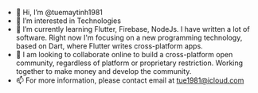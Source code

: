 - 👋 Hi, I’m @tuemaytinh1981
- 👀 I’m interested in Technologies
- 🌱 I’m currently learning Flutter, Firebase, NodeJs. I have written a lot of software. Right now I'm focusing on a new programming technology, based on Dart, where Flutter writes cross-platform apps.
- 💞️ I am looking to collaborate online to build a cross-platform open community, regardless of platform or proprietary restriction. Working together to make money and develop the community.
- 📫 For more information, please contact email at tue1981@icloud.com

<!---
tuemaytinh1981/tuemaytinh1981 is a ✨ special ✨ repository because its `README.md` (this file) appears on your GitHub profile.
You can click the Preview link to take a look at your changes.
--->
